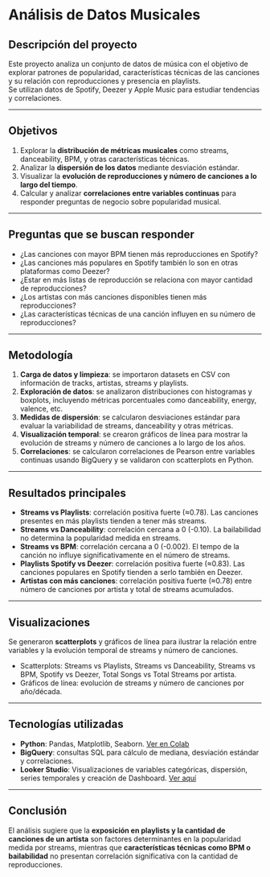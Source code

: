 # Análisis de Datos Musicales

## Descripción del proyecto

Este proyecto analiza un conjunto de datos de música con el objetivo de explorar patrones de popularidad, características técnicas de las canciones y su relación con reproducciones y presencia en playlists.  
Se utilizan datos de Spotify, Deezer y Apple Music para estudiar tendencias y correlaciones.

---

## Objetivos

1. Explorar la **distribución de métricas musicales** como streams, danceability, BPM, y otras características técnicas.
2. Analizar la **dispersión de los datos** mediante desviación estándar.
3. Visualizar la **evolución de reproducciones y número de canciones a lo largo del tiempo**.
4. Calcular y analizar **correlaciones entre variables continuas** para responder preguntas de negocio sobre popularidad musical.

---

## Preguntas que se buscan responder

- ¿Las canciones con mayor BPM tienen más reproducciones en Spotify?
- ¿Las canciones más populares en Spotify también lo son en otras plataformas como Deezer?
- ¿Estar en más listas de reproducción se relaciona con mayor cantidad de reproducciones?
- ¿Los artistas con más canciones disponibles tienen más reproducciones?
- ¿Las características técnicas de una canción influyen en su número de reproducciones?

---

## Metodología

1. **Carga de datos y limpieza**: se importaron datasets en CSV con información de tracks, artistas, streams y playlists.
2. **Exploración de datos**: se analizaron distribuciones con histogramas y boxplots, incluyendo métricas porcentuales como danceability, energy, valence, etc.
3. **Medidas de dispersión**: se calcularon desviaciones estándar para evaluar la variabilidad de streams, danceability y otras métricas.
4. **Visualización temporal**: se crearon gráficos de línea para mostrar la evolución de streams y número de canciones a lo largo de los años.
5. **Correlaciones**: se calcularon correlaciones de Pearson entre variables continuas usando BigQuery y se validaron con scatterplots en Python.

---

## Resultados principales

- **Streams vs Playlists**: correlación positiva fuerte (≈0.78). Las canciones presentes en más playlists tienden a tener más streams.
- **Streams vs Danceability**: correlación cercana a 0 (-0.10). La bailabilidad no determina la popularidad medida en streams.
- **Streams vs BPM**: correlación cercana a 0 (-0.002). El tempo de la canción no influye significativamente en el número de streams.
- **Playlists Spotify vs Deezer**: correlación positiva fuerte (≈0.83). Las canciones populares en Spotify tienden a serlo también en Deezer.
- **Artistas con más canciones**: correlación positiva fuerte (≈0.78) entre número de canciones por artista y total de streams acumulados.

---

## Visualizaciones

Se generaron **scatterplots** y gráficos de línea para ilustrar la relación entre variables y la evolución temporal de streams y número de canciones.

- Scatterplots: Streams vs Playlists, Streams vs Danceability, Streams vs BPM, Spotify vs Deezer, Total Songs vs Total Streams por artista.
- Gráficos de línea: evolución de streams y número de canciones por año/década.

---

## Tecnologías utilizadas

- **Python**: Pandas, Matplotlib, Seaborn. [Ver en Colab](./distribuciones.ipynb)
- **BigQuery**: consultas SQL para cálculo de mediana, desviación estándar y correlaciones.
- **Looker Studio**: Visualizaciones de variables categóricas, dispersión, series temporales y creación de Dashboard. [Ver aquí](https://lookerstudio.google.com/reporting/09355e3f-e69b-4056-93b2-5ddf755c39dd)

---

## Conclusión

El análisis sugiere que la **exposición en playlists y la cantidad de canciones de un artista** son factores determinantes en la popularidad medida por streams, mientras que **características técnicas como BPM o bailabilidad** no presentan correlación significativa con la cantidad de reproducciones.
